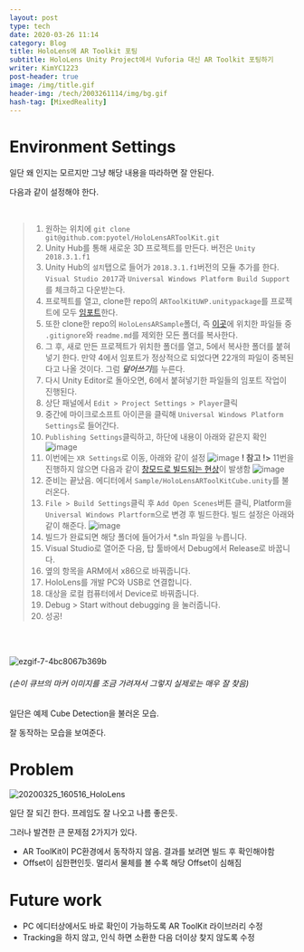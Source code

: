 ```yaml
---
layout: post
type: tech
date: 2020-03-26 11:14
category: Blog
title: HoloLens에 AR Toolkit 포팅
subtitle: HoloLens Unity Project에서 Vuforia 대신 AR Toolkit 포팅하기
writer: KimYC1223
post-header: true
image: /img/title.gif
header-img: /tech/2003261114/img/bg.gif
hash-tag: [MixedReality]
---
```

# Environment Settings

일단 왜 인지는 모르지만 그냥 해당 내용을 따라하면 잘 안된다.

다음과 같이 설정해야 한다.

<Br>

> 1. 원하는 위치에 ```git clone git@github.com:pyotel/HoloLensARToolKit.git```
> 2. Unity Hub를 통해 새로운 3D 프로젝트를 만든다. 버전은 ```Unity 2018.3.1.f1```
> 3. Unity Hub의 ```설치```탭으로 들어가 ```2018.3.1.f1```버전의 모듈 추가를 한다. ```Visual Studio 2017```과 ```Universal Windows Platform Build Support```를 체크하고 다운받는다.
> 4. 프로젝트를 열고, clone한 repo의 ```ARToolKitUWP.unitypackage```를 프로젝트에 모두 [임포트](https://github.com/pyotel/HoloLensARToolKit/blob/master/ARToolKitUWP.unitypackage)한다.
> 5. 또한 clone한 repo의 ```HoloLensARSample```폴더, 즉 [이곳](https://github.com/pyotel/HoloLensARToolKit/tree/master/HoloLensARSample)에 위치한 파일들 중 ```.gitignore```와 ```readme.md```를 제외한 모든 폴더를 복사한다.
> 6. 그 후, 새로 만든 프로젝트가 위치한 폴더를 열고, 5에서 복사한 폴더를 붙혀넣기 한다. 만약 4에서 임포트가 정상적으로 되었다면 22개의 파일이 중복된다고 나올 것이다. 그럼 ***덮어쓰기***를 누른다.
> 7. 다시 Unity Editor로 돌아오면, 6에서 붙혀넣기한 파일들의 임포트 작업이 진행된다.
> 8. 상단 패널에서 ```Edit > Project Settings > Player```클릭
> 9. 중간에 마이크로소프트 아이콘을 클릭해 ```Universal Windows Platform Settings```로 들어간다.
> 10. ```Publishing Settings```클릭하고, 하단에 내용이 아래와 같은지 확인
> ![image](https://user-images.githubusercontent.com/40852277/77601309-bea6f880-6f4d-11ea-97e8-09ab3272fe30.png)
> 11. 이번에는 ```XR Settings```로 이동, 아래와 같이 설정
> ![image](https://user-images.githubusercontent.com/40852277/77601397-fdd54980-6f4d-11ea-8919-7f6c50537183.png)
> **! 참고 !>** 11번을 진행하지 않으면 다음과 같이 [창모드로 빌드되는 현상](https://stackoverflow.com/questions/56160563/unity-hololens-app-is-executed-as-windows-app-instead-of-ar)이 발생함
> ![image](https://user-images.githubusercontent.com/40852277/77601460-29f0ca80-6f4e-11ea-92c4-a85cd678a64c.png)
> 12. 준비는 끝났음. 에디터에서 ```Sample/HoloLensARToolKitCube.unity```를 불러온다.
> 13. ```File > Build Settings```클릭 후 ```Add Open Scenes```버튼 클릭, Platform을 ```Universal Windows Plartform```으로 변경 후 빌드한다. 빌드 설정은 아래와 같이 해준다.
> ![image](https://user-images.githubusercontent.com/40852277/77601759-f7939d00-6f4e-11ea-88b7-e7c5a506bfc1.png)
> 14. 빌드가 완료되면 해당 폴더에 들어가서 *.sln 파일을 누릅니다.
> 15. Visual Studio로 열어준 다음, 탑 툴바에서 Debug에서 Release로 바꿉니다.
> 16. 옆의 항목을 ARM에서 x86으로 바꿔줍니다.
> 17. HoloLens를 개발 PC와 USB로 연결합니다.
> 18. 대상을 로컬 컴퓨터에서 Device로 바꿔줍니다.
> 19. Debug > Start without debugging 을 눌러줍니다.
> 20. 성공!

<br><br>

![ezgif-7-4bc8067b369b](https://user-images.githubusercontent.com/40852277/77599810-4dfddd00-6f49-11ea-9513-c8af8fb1a006.gif)

###### (손이 큐브의 마커 이미지를 조금 가려져서 그렇지 실제로는 매우 잘 찾음)

일단은 예제 Cube Detection을 불러온 모습.

잘 동작하는 모습을 보여준다.

# Problem

![20200325_160516_HoloLens](https://user-images.githubusercontent.com/40852277/77601859-48a39100-6f4f-11ea-8ac4-80f53600dc55.jpg)

일단 잘 되긴 한다. 프레임도 잘 나오고 나름 좋은듯.

그러나 발견한 큰 문제점 2가지가 있다.

- AR ToolKit이 PC환경에서 동작하지 않음. 결과를 보려면 빌드 후 확인해야함
- Offset이 심한편인듯. 멀리서 물체를 볼 수록 해당 Offset이 심해짐



# Future work

- PC 에디터상에서도 바로 확인이 가능하도록 AR ToolKit 라이브러리 수정
- Tracking을 하지 않고, 인식 하면 소환한 다음 더이상 찾지 않도록 수정



<br>
<br>
<br>

